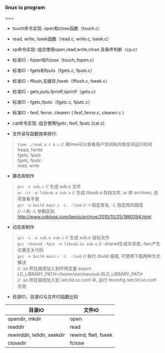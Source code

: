 ### linux io program
===
* touch命令实现: open和close函数（touch.c）

* read, write, lseek函数（read.c, write.c, lseek.c）

* cp命令实现: 组合使用open,read,write,close 及条件判断（cp.c）

* 标准IO - fopen和fclose（touch_fopen.c）

* 标准IO - fgets和fputs（fgets.c, fputs.c）

* 标准IO - fflush,无缓存,fseek（fflush.c, fseek.c）

* 标准IO - gets,puts,fprintf,sprintf（gets.c）

* 标准IO - fgetc,fputc（fgetc.c, fputc.c）

* 标准IO - feof, ferror, clearerr ( feof_ferror.c, clearerr.c )

* cat命令实现: 组合使用fgetc, feof, fputc (cat.c)

* 文件读写函数效率排行:  
> `time ./read a.c b.c`  // 用time可以查看用户空间和内核空间运行时间  
fread, fwrite  
fgets, fputs  
fgetc, fputc  
read, write  

* 静态库制作  
> `gcc -c sub.c`   // 生成 sub.o 文件  
> `ar -cr -o libsub.a sub.o`  // 生成 libsub.a 存档文件, ar 即 archives, 选项查看手册  
> `gcc -o build main.c -L. -lsub`  // -l 指定库名, -L 指定库的路径  
>  // -l 和 -L 参数区别 http://www.cnblogs.com/benio/archive/2010/10/25/1860394.html  

* 动态库制作
> `gcc -c -o sub.o sub.c`  // 生成 sub.o 目标文件  
> `gcc -shared -fpic -o libsub.so sub.o`  // -shared生成共享库,-fpic产生位置无关代码  
> `gcc -o build main.c -L. -lsub`  // 执行./build 报错, 可使用下面两种方式解决  
>  // .so 所在路径加入到环境变量 export LD_LIBRARY_PATH=/home/weichen/sub:$LD_LIBRARY_PATH  
>	 // .so 所在路径加入到 /etc/ld.so.conf 中, 运行 ldconfig /etc/ld.so.conf 生效

* 目录IO，目录IO与文件IO函数比较  

 目录IO						            | 文件IO
								          ----|----
 opendir, mkdir			          |open
 readdir						          | read
 rewinddir, telldir, seekdir	| rewind, ftell, fseek
 closedir						          | fclose
